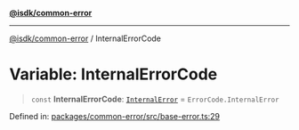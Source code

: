 [**@isdk/common-error**](../README.md)

***

[@isdk/common-error](../globals.md) / InternalErrorCode

# Variable: InternalErrorCode

> `const` **InternalErrorCode**: [`InternalError`](../enumerations/ErrorCode.md#internalerror) = `ErrorCode.InternalError`

Defined in: [packages/common-error/src/base-error.ts:29](https://github.com/isdk/common-error.js/blob/577bb8389747251b05fc6177a60862a64b029c0d/src/base-error.ts#L29)
